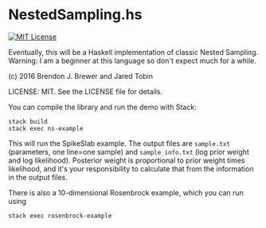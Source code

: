 NestedSampling.hs
=================

[![MIT License](https://img.shields.io/badge/license-MIT-blue.svg)](https://github.com/eggplantbren/NestedSampling.hs/blob/master/LICENSE)

Eventually, this will be a Haskell implementation of classic Nested Sampling.
Warning: I am a beginner at this language so don't expect much for a while.

(c) 2016 Brendon J. Brewer and Jared Tobin

LICENSE: MIT. See the LICENSE file for details.

You can compile the library and run the demo with Stack:

```
stack build
stack exec ns-example
```

This will run the SpikeSlab example. The output files are
`sample.txt` (parameters, one line=one sample) and `sample_info.txt`
(log prior weight and log likelihood).
Posterior weight is proportional to prior weight times likelihood, and it's
your responsibility to calculate that from the information in the output files.

There is also a 10-dimensional Rosenbrock example, which you can run using
```
stack exec rosenbrock-example
```


